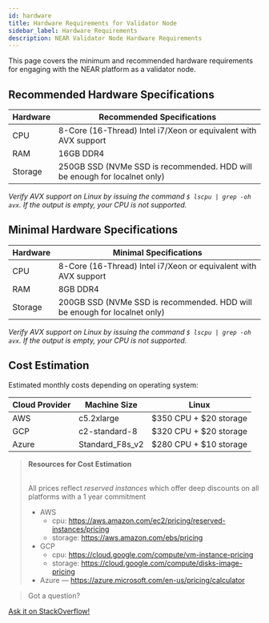 ```yaml
---
id: hardware
title: Hardware Requirements for Validator Node
sidebar_label: Hardware Requirements
description: NEAR Validator Node Hardware Requirements
---
```


This page covers the minimum and recommended hardware requirements for engaging with the NEAR platform as a validator node.


## Recommended Hardware Specifications

| Hardware       |  Recommended Specifications                                                  |
| -------------- | ---------------------------------------------------------------              |
| CPU            | 8-Core (16-Thread) Intel i7/Xeon or equivalent with AVX support              |
| RAM            | 16GB DDR4                                                                    |
| Storage        | 250GB SSD (NVMe SSD is recommended. HDD will be enough for localnet only)    |

_Verify AVX support on Linux by issuing the command ```$ lscpu | grep -oh  avx```. If the output is empty, your CPU is not supported._


## Minimal Hardware Specifications

| Hardware       |  Minimal Specifications                                                     |
| -------------- | ---------------------------------------------------------------             |
| CPU            | 8-Core (16-Thread) Intel i7/Xeon or equivalent with AVX support             |
| RAM            | 8GB DDR4                                                                    |
| Storage        | 200GB SSD (NVMe SSD is recommended. HDD will be enough for localnet only)   |

_Verify AVX support on Linux by issuing the command ```$ lscpu | grep -oh  avx```. If the output is empty, your CPU is not supported._


## Cost Estimation

Estimated monthly costs depending on operating system:

| Cloud Provider | Machine Size    | Linux                  |
| -------------- | --------------- | ---------------------- |
| AWS            | c5.2xlarge      | $350 CPU + $20 storage |
| GCP            | c2-standard-8   | $320 CPU + $20 storage |
| Azure          | Standard_F8s_v2 | $280 CPU + $10 storage |

<blockquote class="info">
<strong>Resources for Cost Estimation</strong><br /><br />

All prices reflect *reserved instances* which offer deep discounts on all platforms with a 1 year commitment

- AWS
  - cpu: https://aws.amazon.com/ec2/pricing/reserved-instances/pricing
  - storage: https://aws.amazon.com/ebs/pricing
- GCP
  - cpu: https://cloud.google.com/compute/vm-instance-pricing
  - storage: https://cloud.google.com/compute/disks-image-pricing
- Azure — https://azure.microsoft.com/en-us/pricing/calculator

</blockquote>

>Got a question?
<a href="https://stackoverflow.com/questions/tagged/nearprotocol">
  <h8>Ask it on StackOverflow!</h8></a>
